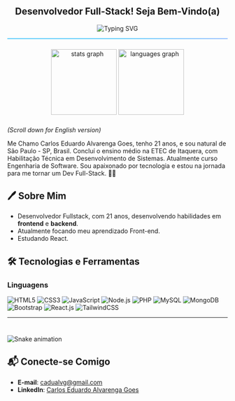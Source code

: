 <h2 align="center"> Desenvolvedor Full-Stack! Seja Bem-Vindo(a)</h2>

<p align="center">
  <img src="https://readme-typing-svg.demolab.com?font=Fira+Code&size=30&pause=1000&color=F70000&center=true&vCenter=true&width=500&lines=Ol%C3%A1!+Me+chamo+Carlos+Eduardo!;Sou+Desenvolvedor+Full-Stack!;Bem-vindo%28a%29+ao+meu+perfil!" alt="Typing SVG" />
</p>

<hr style="border: none; height: 2px; background: linear-gradient(to right, #56CAFC, #56CAFC, #91BCFF);" />

###

<div align="center">
  <img src="https://github-readme-stats.vercel.app/api?username=cadualvg&hide_title=false&hide_rank=false&show_icons=true&include_all_commits=true&count_private=true&disable_animations=false&theme=dracula&locale=pt-br&hide_border=false" height="150" alt="stats graph"  />
  <img src="https://github-readme-stats.vercel.app/api/top-langs?username=cadualvg&locale=pt-br&hide_title=false&layout=compact&card_width=320&langs_count=5&theme=dracula&hide_border=false" height="150" alt="languages graph"  />
</div>

###

###
*(Scroll down for English version)*

Me Chamo Carlos Eduardo Alvarenga Goes, tenho 21 anos, e sou natural de São Paulo - SP, Brasil. Concluí o ensino médio na ETEC de Itaquera, com Habilitação Técnica em Desenvolvimento de Sistemas. Atualmente curso Engenharia de Software. Sou apaixonado por tecnologia e estou na jornada para me tornar um Dev Full-Stack. 🤙🏾

## 🖊️ Sobre Mim
- Desenvolvedor Fullstack, com 21 anos, desenvolvendo habilidades em **frontend** e **backend**.
- Atualmente focando meu aprendizado Front-end.
- Estudando React.

## 🛠️ Tecnologias e Ferramentas
### Linguagens
![HTML5](https://img.shields.io/badge/-HTML5-E34F26?logo=html5&logoColor=fff&style=flat)
![CSS3](https://img.shields.io/badge/-CSS3-1572B6?logo=css3&logoColor=fff&style=flat)
![JavaScript](https://img.shields.io/badge/-JavaScript-F7DF1E?logo=javascript&logoColor=222&style=flat)
![Node.js](https://img.shields.io/badge/-Node.js-339933?logo=node.js&logoColor=fff&style=flat)
![PHP](https://img.shields.io/badge/-PHP-777BB4?logo=php&logoColor=fff&style=flat)
![MySQL](https://img.shields.io/badge/-MySQL-4479A1?logo=mysql&logoColor=fff&style=flat)
![MongoDB](https://img.shields.io/badge/-MongoDB-47A248?logo=mongodb&logoColor=fff&style=flat)
![Bootstrap](https://img.shields.io/badge/-Bootstrap-7952B3?logo=bootstrap&logoColor=fff&style=flat)
![React.js](https://img.shields.io/badge/-React.js-61DAFB?logo=react&logoColor=000&style=flat)
![TailwindCSS](https://img.shields.io/badge/-TailwindCSS-06B6D4?logo=tailwindcss&logoColor=fff&style=flat)

---
###

<br clear="both">

<img src="https://raw.githubusercontent.com/cadualvg/cadualvg/output/snake.svg" alt="Snake animation" />

###

## 📬 Conecte-se Comigo
- **E-mail**: [cadualvg@gmail.com](cadualvg@gmail.com)  
- **LinkedIn**: [Carlos Eduardo Alvarenga Goes](https://www.linkedin.com/in/l)  

